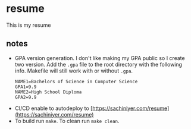 # resume
This is my resume

## notes
  - GPA version generation. I don't like making my GPA public so I create two version. Add the `.gpa` file to the root directory with the following info. Makefile will still work with or without `.gpa`.
    ```
    NAME1=Bachelors of Science in Computer Science
    GPA1=9.9
    NAME2=High School Diploma
    GPA2=9.9
    ```
 - CI/CD enable to autodeploy to [https://sachiniyer.com/resume](https://sachiniyer.com/resume)
 - To build run `make`. To clean run `make clean`.
